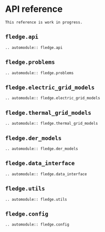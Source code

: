 # API reference

```{warning}
This reference is work in progress.
```

## `fledge.api`

```{eval-rst}
.. automodule:: fledge.api
```

## `fledge.problems`

```{eval-rst}
.. automodule:: fledge.problems
```

## `fledge.electric_grid_models`

```{eval-rst}
.. automodule:: fledge.electric_grid_models
```

## `fledge.thermal_grid_models`

```{eval-rst}
.. automodule:: fledge.thermal_grid_models
```

## `fledge.der_models`

```{eval-rst}
.. automodule:: fledge.der_models
```

## `fledge.data_interface`

```{eval-rst}
.. automodule:: fledge.data_interface
```

## `fledge.utils`

```{eval-rst}
.. automodule:: fledge.utils
```

## `fledge.config`

```{eval-rst}
.. automodule:: fledge.config
```
